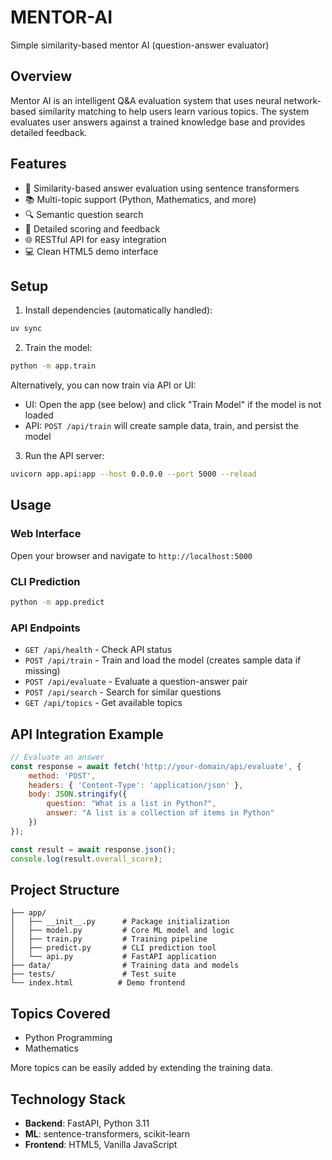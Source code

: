 # MENTOR-AI

Simple similarity-based mentor AI (question-answer evaluator)

## Overview

Mentor AI is an intelligent Q&A evaluation system that uses neural network-based similarity matching to help users learn various topics. The system evaluates user answers against a trained knowledge base and provides detailed feedback.

## Features

- 🧠 Similarity-based answer evaluation using sentence transformers
- 📚 Multi-topic support (Python, Mathematics, and more)
- 🔍 Semantic question search
- 🎯 Detailed scoring and feedback
- 🌐 RESTful API for easy integration
- 💻 Clean HTML5 demo interface

## Setup

1. Install dependencies (automatically handled):
```bash
uv sync
```

2. Train the model:
```bash
python -m app.train
```

Alternatively, you can now train via API or UI:
- UI: Open the app (see below) and click "Train Model" if the model is not loaded
- API: `POST /api/train` will create sample data, train, and persist the model

3. Run the API server:
```bash
uvicorn app.api:app --host 0.0.0.0 --port 5000 --reload
```

## Usage

### Web Interface
Open your browser and navigate to `http://localhost:5000`

### CLI Prediction
```bash
python -m app.predict
```

### API Endpoints

- `GET /api/health` - Check API status
- `POST /api/train` - Train and load the model (creates sample data if missing)
- `POST /api/evaluate` - Evaluate a question-answer pair
- `POST /api/search` - Search for similar questions
- `GET /api/topics` - Get available topics

## API Integration Example

```javascript
// Evaluate an answer
const response = await fetch('http://your-domain/api/evaluate', {
    method: 'POST',
    headers: { 'Content-Type': 'application/json' },
    body: JSON.stringify({
        question: "What is a list in Python?",
        answer: "A list is a collection of items in Python"
    })
});

const result = await response.json();
console.log(result.overall_score);
```

## Project Structure

```
├── app/
│   ├── __init__.py      # Package initialization
│   ├── model.py         # Core ML model and logic
│   ├── train.py         # Training pipeline
│   ├── predict.py       # CLI prediction tool
│   └── api.py           # FastAPI application
├── data/                # Training data and models
├── tests/               # Test suite
└── index.html          # Demo frontend
```

## Topics Covered

- Python Programming
- Mathematics

More topics can be easily added by extending the training data.

## Technology Stack

- **Backend**: FastAPI, Python 3.11
- **ML**: sentence-transformers, scikit-learn
- **Frontend**: HTML5, Vanilla JavaScript
